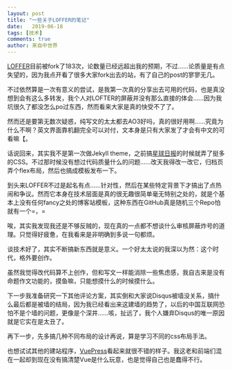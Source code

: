 ```yaml
---
layout: post
title: "一些关于LOFFER的笔记"
date:   2019-06-18
tags: [技术]
comments: true
author: 来自中世界
---
```

[LOFFER](https://github.com/FromEndWorld/LOFFER)目前被fork了183次，论数量已经远超出我的预期，不过……论质量是有点失望的，因为我点开看了很多大家fork出去的站，有了自己的post的寥寥无几。

不过依然算是一次有意义的尝试，是我第一次真的分享出去可用的代码，也是真没想到会有这么多转发，我个人对LOFTER的屏蔽并没有那么直接的体会……因为我坑很久了都没怎么po过东西，然而看来大家是真的快受不了了。

然而还是要第无数次疑惑，纯写文的太太都去AO3好吗，真的很好用啊……究竟为什么不啊？英文界面靠机翻完全可以对付，文本身是只有大家发了才会有中文的可看嘛【。

话说回来，其实我不是第一次做Jekyll theme，之前搞[星球日报](https://fromendworld.github.io/dailyplanet/)的时候就弄了挺多的CSS。不过那时候没有想过代码质量什么的问题……改天我得改一改它，归档页弄个flex布局，然后也搞成模板发布一下。

到头来LOFFER不过是起名有点……针对性，然后在某些特定背景下才搞出了点热闹和争议。然而它本身在技术层面是真的很无趣很简单毫无特别之处的，就是个基本上没有任何fancy之处的博客站模板，这种东西在GitHub真是随机三个Repo怕就有一个=，=

唉，其实我发现我还是不够反贼的，现在真的一点都不想谈什么审核屏蔽炸号的道理。只觉得好疲惫，在我看来是非明确到多说一句都烦。

谈技术好了，其实不断搞新东西就是意义。一个好太太说的我深以为然：这个时代，格外要创作。

虽然我觉得改代码算不上创作，但和写文一样能消除一些焦虑感，我自古来是没有命题作文功能的，摸鱼嘛，只能想摸什么的时候摸什么。

下一步我准备研究一下其他评论方案，其实倒和大家说Disqus被墙没关系，搞什么最后都是被墙的结局，因为我已经看出来这建墙的趋势了，以后的中国互联网恐怕不是个墙的问题，更像是个深井……咳，扯远了，我个人嫌弃Disqus的唯一原因就是它实在是太丑了。

再下一步，先多搞几种不同布局的设计再说，算是学习不同的css布局手法。

也想试试其他的建站程序，[VuePress](https://vuepress.vuejs.org/)看起来就很不错的样子。我这老和前端们混在一起却到现在没有搞清楚Vue是什么玩意，也是觉得自己也是蠢得不行。

